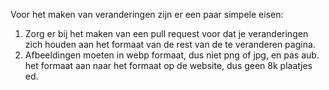 Voor het maken van veranderingen zijn er een paar simpele eisen:

1. Zorg er bij het maken van een pull request voor dat je veranderingen zich houden aan het formaat van de rest van de te veranderen pagina.
2. Afbeeldingen moeten in webp formaat, dus niet png of jpg, en pas aub. het formaat aan naar het formaat op de website, dus geen 8k plaatjes ed.